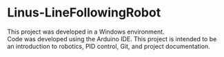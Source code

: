 # Linus-LineFollowingRobot


This project was developed in a Windows environment.  
Code was developed using the Arduino IDE.
This project is intended to be an introduction to robotics, PID control, Git, and project documentation.  
